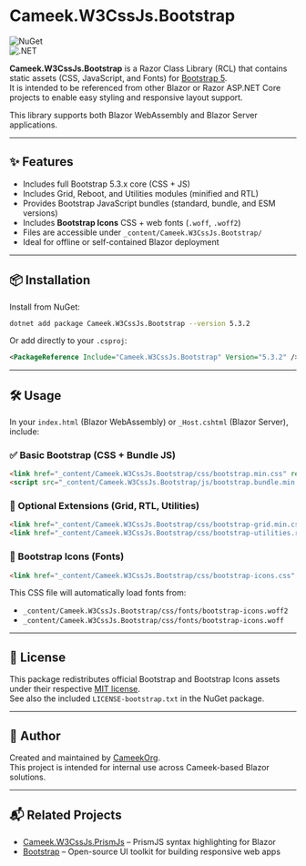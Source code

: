 ﻿# Cameek.W3CssJs.Bootstrap

![NuGet](https://img.shields.io/nuget/v/Cameek.W3CssJs.Bootstrap?label=NuGet&logo=nuget)  
![.NET](https://img.shields.io/badge/.NET-8.0-blue?logo=dotnet)

**Cameek.W3CssJs.Bootstrap** is a Razor Class Library (RCL) that contains static assets (CSS, JavaScript, and Fonts) for [Bootstrap 5](https://getbootstrap.com/).  
It is intended to be referenced from other Blazor or Razor ASP.NET Core projects to enable easy styling and responsive layout support.

This library supports both Blazor WebAssembly and Blazor Server applications.

---

## ✨ Features

- Includes full Bootstrap 5.3.x core (CSS + JS)
- Includes Grid, Reboot, and Utilities modules (minified and RTL)
- Provides Bootstrap JavaScript bundles (standard, bundle, and ESM versions)
- Includes **Bootstrap Icons** CSS + web fonts (`.woff`, `.woff2`)
- Files are accessible under `_content/Cameek.W3CssJs.Bootstrap/`
- Ideal for offline or self-contained Blazor deployment

---

## 📦 Installation

Install from NuGet:

```bash
dotnet add package Cameek.W3CssJs.Bootstrap --version 5.3.2
```

Or add directly to your `.csproj`:

```xml
<PackageReference Include="Cameek.W3CssJs.Bootstrap" Version="5.3.2" />
```

---

## 🛠 Usage

In your `index.html` (Blazor WebAssembly) or `_Host.cshtml` (Blazor Server), include:

### ✅ Basic Bootstrap (CSS + Bundle JS)

```html
<link href="_content/Cameek.W3CssJs.Bootstrap/css/bootstrap.min.css" rel="stylesheet" />
<script src="_content/Cameek.W3CssJs.Bootstrap/js/bootstrap.bundle.min.js"></script>
```

### 🧩 Optional Extensions (Grid, RTL, Utilities)

```html
<link href="_content/Cameek.W3CssJs.Bootstrap/css/bootstrap-grid.min.css" rel="stylesheet" />
<link href="_content/Cameek.W3CssJs.Bootstrap/css/bootstrap-utilities.rtl.min.css" rel="stylesheet" />
```

### 🎨 Bootstrap Icons (Fonts)

```html
<link href="_content/Cameek.W3CssJs.Bootstrap/css/bootstrap-icons.css" rel="stylesheet" />
```

This CSS file will automatically load fonts from:

- `_content/Cameek.W3CssJs.Bootstrap/css/fonts/bootstrap-icons.woff2`
- `_content/Cameek.W3CssJs.Bootstrap/css/fonts/bootstrap-icons.woff`

---

## 📄 License

This package redistributes official Bootstrap and Bootstrap Icons assets under their respective [MIT license](https://github.com/twbs/bootstrap/blob/main/LICENSE).  
See also the included `LICENSE-bootstrap.txt` in the NuGet package.

---

## 👤 Author

Created and maintained by [CameekOrg](https://github.com/cameekorg).  
This project is intended for internal use across Cameek-based Blazor solutions.

---

## 📬 Related Projects

- [Cameek.W3CssJs.PrismJs](https://www.nuget.org/packages/Cameek.W3CssJs.PrismJs) – PrismJS syntax highlighting for Blazor
- [Bootstrap](https://getbootstrap.com/) – Open-source UI toolkit for building responsive web apps
